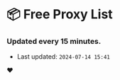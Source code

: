 # :package: Free Proxy List
### Updated every 15 minutes.

- Last updated: `2024-07-14 15:41`

:heart:
